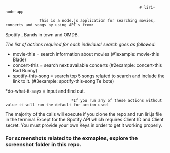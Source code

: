                                                                # liri-node-app
                                                               
                   This is a node.js application for searching movies, concerts and songs by using API's from:

Spotify , Bands in town and OMDB.

*The list of actions required for each individual search goes as followed:*
* movie-this = search information about movies (#1example: movie-this Blade)
* concert-this = search next available concerts (#2example: concert-this Bad Bunny)
* spotify-this-song = search top 5 songs related to search and include the link to it. (#3example: spotify-this-song Te bote)

*do-what-it-says = input and find out.

                                 *If you run any of these actions without value it will run the default for action used

The majority of the calls will execute if you clone the repo and run liri.js file in the terminal.Except for the Spotify API which requires Client ID and Client secret. You must provide your own Keys in order to get it working properly. 





### For screenshots related to the exmaples, explore the screenshot folder in this repo.
